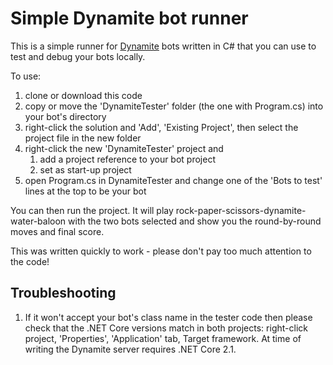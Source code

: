 # Simple Dynamite bot runner

This is a simple runner for [Dynamite](https://dynamite.softwire.com/) bots written in C# that you can use to
test and debug your bots locally.

To use:
1. clone or download this code
1. copy or move the 'DynamiteTester' folder (the one with Program.cs) into your bot's directory
1. right-click the solution and 'Add', 'Existing Project', then select the project file in the new folder
1. right-click the new 'DynamiteTester' project and
   1. add a project reference to your bot project
   1. set as start-up project
1. open Program.cs in DynamiteTester and change one of the 'Bots to test' lines at the top to be your bot

You can then run the project. It will play rock-paper-scissors-dynamite-water-baloon with the two bots selected
and show you the round-by-round moves and final score.

This was written quickly to work - please don't pay too much attention to the code!

## Troubleshooting

1. If it won't accept your bot's class name in the tester code then please check that the .NET Core versions
   match in both projects: right-click project, 'Properties', 'Application' tab, Target framework. At time of writing
   the Dynamite server requires .NET Core 2.1.
